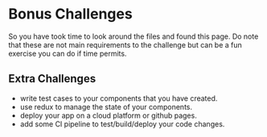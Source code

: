 # Bonus Challenges

So you have took time to look around the files and found this page. Do note that these are not main requirements to the challenge but can be a fun exercise you can do if time permits.

## Extra Challenges
- write test cases to your components that you have created.
- use redux to manage the state of your components.
- deploy your app on a cloud platform or github pages.
- add some CI pipeline to test/build/deploy your code changes.